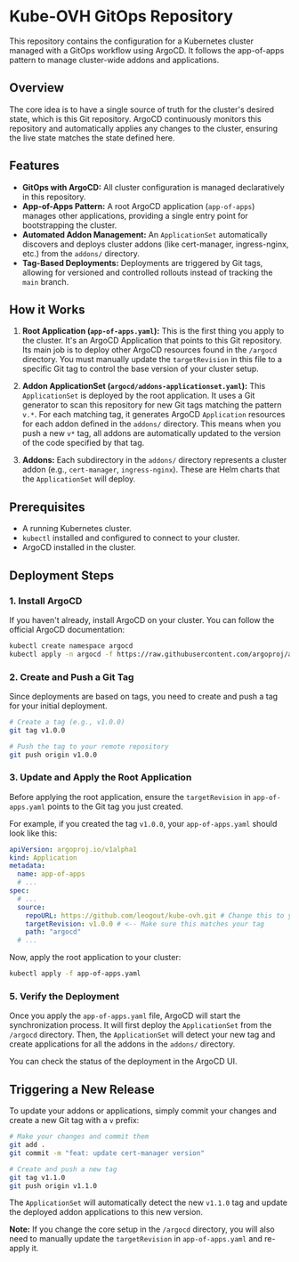 # Kube-OVH GitOps Repository

This repository contains the configuration for a Kubernetes cluster managed with a GitOps workflow using ArgoCD. It follows the app-of-apps pattern to manage cluster-wide addons and applications.

## Overview

The core idea is to have a single source of truth for the cluster's desired state, which is this Git repository. ArgoCD continuously monitors this repository and automatically applies any changes to the cluster, ensuring the live state matches the state defined here.

## Features

*   **GitOps with ArgoCD:** All cluster configuration is managed declaratively in this repository.
*   **App-of-Apps Pattern:** A root ArgoCD application (`app-of-apps`) manages other applications, providing a single entry point for bootstrapping the cluster.
*   **Automated Addon Management:** An `ApplicationSet` automatically discovers and deploys cluster addons (like cert-manager, ingress-nginx, etc.) from the `addons/` directory.
*   **Tag-Based Deployments:** Deployments are triggered by Git tags, allowing for versioned and controlled rollouts instead of tracking the `main` branch.

## How it Works

1.  **Root Application (`app-of-apps.yaml`):** This is the first thing you apply to the cluster. It's an ArgoCD Application that points to this Git repository. Its main job is to deploy other ArgoCD resources found in the `/argocd` directory. You must manually update the `targetRevision` in this file to a specific Git tag to control the base version of your cluster setup.

2.  **Addon ApplicationSet (`argocd/addons-applicationset.yaml`):** This `ApplicationSet` is deployed by the root application. It uses a Git generator to scan this repository for new Git tags matching the pattern `v.*`. For each matching tag, it generates ArgoCD `Application` resources for each addon defined in the `addons/` directory. This means when you push a new `v*` tag, all addons are automatically updated to the version of the code specified by that tag.

3.  **Addons:** Each subdirectory in the `addons/` directory represents a cluster addon (e.g., `cert-manager`, `ingress-nginx`). These are Helm charts that the `ApplicationSet` will deploy.

## Prerequisites

*   A running Kubernetes cluster.
*   `kubectl` installed and configured to connect to your cluster.
*   ArgoCD installed in the cluster.

## Deployment Steps

### 1. Install ArgoCD

If you haven't already, install ArgoCD on your cluster. You can follow the official ArgoCD documentation:

```bash
kubectl create namespace argocd
kubectl apply -n argocd -f https://raw.githubusercontent.com/argoproj/argo-cd/stable/manifests/install.yaml
```

### 2. Create and Push a Git Tag

Since deployments are based on tags, you need to create and push a tag for your initial deployment.

```bash
# Create a tag (e.g., v1.0.0)
git tag v1.0.0

# Push the tag to your remote repository
git push origin v1.0.0
```

### 3. Update and Apply the Root Application

Before applying the root application, ensure the `targetRevision` in `app-of-apps.yaml` points to the Git tag you just created.

For example, if you created the tag `v1.0.0`, your `app-of-apps.yaml` should look like this:

```yaml
apiVersion: argoproj.io/v1alpha1
kind: Application
metadata:
  name: app-of-apps
  # ...
spec:
  # ...
  source:
    repoURL: https://github.com/leogout/kube-ovh.git # Change this to your fork
    targetRevision: v1.0.0 # <-- Make sure this matches your tag
    path: "argocd"
  # ...
```

Now, apply the root application to your cluster:

```bash
kubectl apply -f app-of-apps.yaml
```

### 5. Verify the Deployment

Once you apply the `app-of-apps.yaml` file, ArgoCD will start the synchronization process. It will first deploy the `ApplicationSet` from the `/argocd` directory. Then, the `ApplicationSet` will detect your new tag and create applications for all the addons in the `addons/` directory.

You can check the status of the deployment in the ArgoCD UI.

## Triggering a New Release

To update your addons or applications, simply commit your changes and create a new Git tag with a `v` prefix:

```bash
# Make your changes and commit them
git add .
git commit -m "feat: update cert-manager version"

# Create and push a new tag
git tag v1.1.0
git push origin v1.1.0
```

The `ApplicationSet` will automatically detect the new `v1.1.0` tag and update the deployed addon applications to this new version.

**Note:** If you change the core setup in the `/argocd` directory, you will also need to manually update the `targetRevision` in `app-of-apps.yaml` and re-apply it.